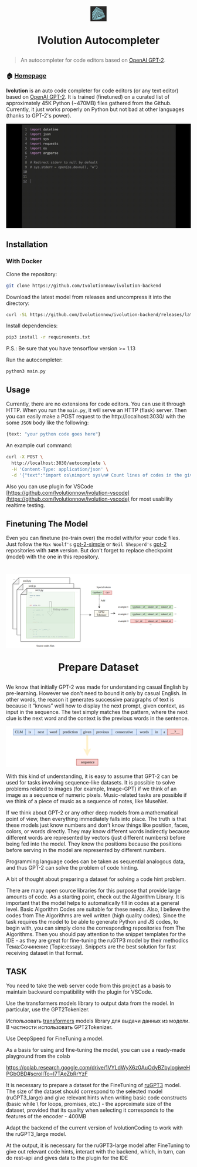 <h1 align="center"><img src="img/logo.png" alt="IVolution Autocompleter"/><p>IVolution Autocompleter</p></h1>

> An autocompleter for code editors based on [OpenAI GPT-2](https://github.com/openai/gpt-2).

### 🏠 [Homepage](https://ivolution.ai/)

**Ivolution** is an auto code completer for code editors (or any text editor) based on [OpenAI GPT-2](https://github.com/openai/gpt-2). It is trained (finetuned) on a curated list of approximately 45K Python (~470MB) files gathered from the Github. Currently, it just works properly on Python but not bad at other languages (thanks to GPT-2's power).

![Ivolution demo GIF](img/python1.gif)

## Installation

### With Docker

Clone the repository:

```sh
git clone https://github.com/Ivolutionnow/ivolution-backend
```

Download the latest model from releases and uncompress it into the directory:

```sh
curl -SL https://github.com/Ivolutionnow/ivolution-backend/releases/latest/download/model.tar.xz | tar -xJC ./ivolutioncoding

```

Install dependencies:

```sh
pip3 install -r requirements.txt
```

P.S.: Be sure that you have tensorflow version >= 1.13

Run the autocompleter:

```sh
python3 main.py
```

## Usage

Currently, there are no extensions for code editors. You can use it through HTTP. When you run the `main.py`, it will serve an HTTP (flask) server. Then you can easily make a POST request to the http://localhost:3030/ with the some `JSON` body like the following:

```sh
{text: "your python code goes here"}
```

An example curl command:

```sh
curl -X POST \
  http://localhost:3030/autocomplete \
  -H 'Content-Type: application/json' \
  -d '{"text":"import os\nimport sys\n# Count lines of codes in the given directory, separated by file extension.\ndef main(directory):\n  line_count = {}\n  for filename in os.listdir(directory):\n    _, ext = os.path.splitext(filename)\n    if ext not"}'
```

Also you can use plugin for VSCode [https://github.com/Ivolutionnow/ivolution-vscode](https://github.com/Ivolutionnow/ivolution-vscode) for most usability realtime testing.

## Finetuning The Model

Even you can finetune (re-train over) the model with/for your code files. Just follow the `Max Woolf's` [gpt-2-simple](https://github.com/minimaxir/gpt-2-simple) or `Neil Shepperd's` [gpt-2](https://github.com/nshepperd/gpt-2) repositories with **`345M`** version. But don't forget to replace checkpoint (model) with the one in this repository.

<h1 align="center"><img src="img/finetuning.png"/><p>Prepare Dataset</p></h1>

We know that initially GPT-2 was made for understanding casual English by pre-learning. However we don't need to bound it only by casual English. In other words, the reason it generates successive paragraphs of text is because it “knows” well how to display the next prompt, given context, as input in the sequence. The text simply matches the pattern, where the next clue is the next word and the context is the previous words in the sentence.

<img src="img/casual_language_modeling.png" />

With this kind of understanding, it is easy to assume that GPT-2 can be used for tasks involving sequence-like datasets. It is possible to solve problems related to images (for example, Image-GPT) if we think of an image as a sequence of numeric pixels. Music-related tasks are possible if we think of a piece of music as a sequence of notes, like MuseNet.

If we think about GPT-2 or any other deep models from a mathematical point of view, then everything immediately falls into place. The truth is that these models just know numbers and don't know things like position, faces, colors, or words directly. They may know different words indirectly because different words are represented by vectors (just different numbers) before being fed into the model. They know the positions because the positions before serving in the model are represented by different numbers.

Programming language codes can be taken as sequential analogous data, and thus GPT-2 can solve the problem of code hinting.

A bit of thought about preparing a dataset for solving a code hint problem.

There are many open source libraries for this purpose that provide large amounts of code. As a starting point, check out the Algorithm Library. It is important that the model helps to automatically fill in codes at a general level. Basic Algorithm Codes are suitable for these needs. Also, I believe the codes from The Algorithms are well written (high quality codes). Since the task requires the model to be able to generate Python and JS codes, to begin with, you can simply clone the corresponding repositories from The Algorithms. Then you should pay attention to the snippet templates for the IDE - as they are great for fine-tuning the ruGTP3 model by their methodics Тема:Сочинение (Topic:essay). Snippets are the best solution for fast receiving dataset in that format.

## TASK

You need to take the web server code from this project as a basis to maintain backward compatibility with the plugin for VSCode.

Use the transformers models library to output data from the model. In particular, use the GPT2Tokenizer.

Использовать [transformers](https://github.com/huggingface/transformershttps://github.com/huggingface/transformers) models library для выдачи данных из модели. В частности использовать GPT2Tokenizer.

Use DeepSpeed for FineTuning a model.

As a basis for using and fine-tuning the model, you can use a ready-made playground from the colab

https://colab.research.google.com/drive/1VYLdWyX6z0AuOdyBZbylogiweHPGbOBD#scrollTo=I7TAeZbRrYzF

It is necessary to prepare a dataset for the FineTuning of [ruGPT3](https://github.com/sberbank-ai/ru-gpts) model. The size of the dataset should correspond to the selected model (ruGPT3_large) and give relevant hints when writing basic code constructs (basic while \ for loops, promises, etc.) - the approximate size of the dataset, provided that its quality when selecting it corresponds to the features of the encoder - 400MB

Adapt the backend of the current version of IvolutionCoding to work with the ruGPT3_large model.

At the output, it is necessary for the ruGPT3-large model after FineTuning to give out relevant code hints, interact with the backend, which, in turn, can do rest-api and gives data to the plugin for the IDE
